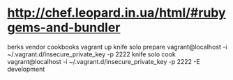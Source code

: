 # http://chef.leopard.in.ua/html/#rubygems-and-bundler

berks vendor cookbooks
vagrant up
knife solo prepare vagrant@localhost -i ~/.vagrant.d/insecure_private_key -p 2222
knife solo cook vagrant@localhost -i ~/.vagrant.d/insecure_private_key -p 2222 -E development
